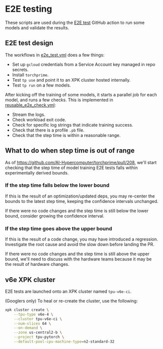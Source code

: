 # E2E testing

These scripts are used during the [E2E test][e2e-test] GitHub action to run some
models and validate the results.

## E2E test design

The workflows in [e2e_test.yml][e2e-test] does a few things:

- Set up `gcloud` credentials from a Service Account key managed in repo secrets.
- Install `torchprime`.
- Test `tp use` and point it to an XPK cluster hosted internally.
- Test `tp run` on a few models.

After kicking off the training of some models, it starts a parallel job for each
model, and runs a few checks. This is implemented in
[reusable_e2e_check.yml][e2e-check]:

- Stream the logs.
- Check workload exit code.
- Check for specific log strings that indicate training success.
- Check that there is a profile `.pb` file.
- Check that the step time is within a reasonable range.

## What to do when step time is out of range

As of https://github.com/AI-Hypercomputer/torchprime/pull/208, we'll start
checking that the step time of model training E2E tests falls within
experimentally derived bounds.

### If the step time falls below the lower bound

If this is the result of an optimization/updated deps, you may re-center the
bounds to the latest step time, keeping the confidence intervals unchanged.

If there were no code changes and the step time is still below the lower bound,
consider growing the confidence interval.

### If the step time goes above the upper bound

If this is the result of a code change, you may have introduced a regression.
Investigate the root cause and avoid the slow down before landing the PR.

If there were no code changes and the step time is still above the upper bound,
we'll need to discuss with the hardware teams because it may be the result of
hardware changes.

## v6e XPK cluster

E2E tests are launched onto an XPK cluster named `tpu-v6e-ci`.

(Googlers only) To heal or re-create the cluster, use the following:

```sh
xpk cluster create \
    --tpu-type v6e-4 \
    --cluster tpu-v6e-ci \
    --num-slices 64 \
    --on-demand \
    --zone us-central2-b \
    --project tpu-pytorch \
    --default-pool-cpu-machine-type=n2-standard-32
```

[e2e-test]: /.github/workflows/e2e_test.yml
[e2e-check]: /.github/workflows/reusable_e2e_check.yml
